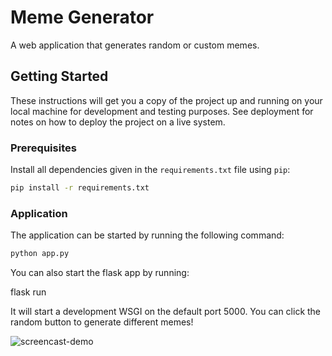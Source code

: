 # Meme Generator

A web application that generates random or custom memes.

## Getting Started

These instructions will get you a copy of the project up and running on your local machine for development and testing
purposes. See deployment for notes on how to deploy the project on a live system.

### Prerequisites

Install all dependencies given in the `requirements.txt` file using `pip`:
```bash
pip install -r requirements.txt
```

### Application

The application can be started by running the following command:
```bash
python app.py
```

You can also start the flask app by running:

flask run

It will start a development WSGI on the default port 5000. You can click the random button to generate different memes!




![screencast-demo](https://github.com/user-attachments/assets/2b779951-a7da-4dff-b827-24336b2e7de1)

